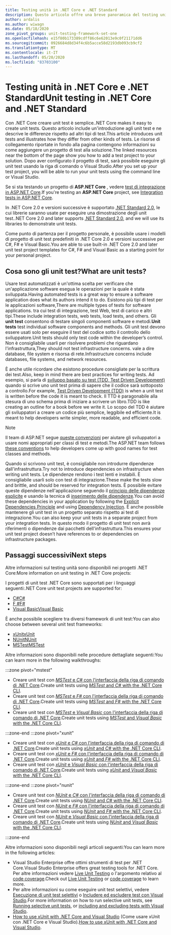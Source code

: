 ```yaml
---
title: Testing unità in .NET Core e .NET Standard
description: Questo articolo offre una breve panoramica del testing unità per i progetti .NET Core e .NET Standard.
author: ardalis
ms.author: wiwagn
ms.date: 05/18/2020
zone_pivot_groups: unit-testing-framework-set-one
ms.openlocfilehash: e15f80b173389cdff86c6e62013e9c0f21171dd6
ms.sourcegitcommit: 0926684d8d34f4c6b5acce58d2193db093cb9cf2
ms.translationtype: MT
ms.contentlocale: it-IT
ms.lasthandoff: 05/20/2020
ms.locfileid: "83703100"
---
```

# <a name="unit-testing-in-net-core-and-net-standard"></a><span data-ttu-id="3a0a6-103">Testing unità in .NET Core e .NET Standard</span><span class="sxs-lookup"><span data-stu-id="3a0a6-103">Unit testing in .NET Core and .NET Standard</span></span>

<span data-ttu-id="3a0a6-104">Con .NET Core creare unit test è semplice.</span><span class="sxs-lookup"><span data-stu-id="3a0a6-104">.NET Core makes it easy to create unit tests.</span></span> <span data-ttu-id="3a0a6-105">Questo articolo include un'introduzione agli unit test e ne descrive le differenze rispetto ad altri tipi di test.</span><span class="sxs-lookup"><span data-stu-id="3a0a6-105">This article introduces unit tests and illustrates how they differ from other kinds of tests.</span></span> <span data-ttu-id="3a0a6-106">Le risorse di collegamento riportate in fondo alla pagina contengono informazioni su come aggiungere un progetto di test alla soluzione.</span><span class="sxs-lookup"><span data-stu-id="3a0a6-106">The linked resources near the bottom of the page show you how to add a test project to your solution.</span></span> <span data-ttu-id="3a0a6-107">Dopo aver configurato il progetto di test, sarà possibile eseguire gli unit test usando la riga di comando o Visual Studio.</span><span class="sxs-lookup"><span data-stu-id="3a0a6-107">After you set up your test project, you will be able to run your unit tests using the command line or Visual Studio.</span></span>

<span data-ttu-id="3a0a6-108">Se si sta testando un progetto di **ASP.NET Core** , vedere [test di integrazione in ASP.NET Core](/aspnet/core/test/integration-tests#test-app-prerequisites).</span><span class="sxs-lookup"><span data-stu-id="3a0a6-108">If you're testing an **ASP.NET Core** project, see [Integration tests in ASP.NET Core](/aspnet/core/test/integration-tests#test-app-prerequisites).</span></span>

<span data-ttu-id="3a0a6-109">In .NET Core 2.0 e versioni successive è supportato [.NET Standard 2.0](../../standard/net-standard.md), le cui librerie saranno usate per eseguire una dimostrazione degli unit test.</span><span class="sxs-lookup"><span data-stu-id="3a0a6-109">.NET Core 2.0 and later supports [.NET Standard 2.0](../../standard/net-standard.md), and we will use its libraries to demonstrate unit tests.</span></span>

<span data-ttu-id="3a0a6-110">Come punto di partenza per il progetto personale, è possibile usare i modelli di progetto di unit test predefiniti in .NET Core 2.0 e versioni successive per C#, F# e Visual Basic.</span><span class="sxs-lookup"><span data-stu-id="3a0a6-110">You are able to use built-in .NET Core 2.0 and later unit test project templates for C#, F# and Visual Basic as a starting point for your personal project.</span></span>

## <a name="what-are-unit-tests"></a><span data-ttu-id="3a0a6-111">Cosa sono gli unit test?</span><span class="sxs-lookup"><span data-stu-id="3a0a6-111">What are unit tests?</span></span>

<span data-ttu-id="3a0a6-112">Usare test automatizzati è un'ottima scelta per verificare che un'applicazione software esegua le operazioni per la quale è stata sviluppata.</span><span class="sxs-lookup"><span data-stu-id="3a0a6-112">Having automated tests is a great way to ensure a software application does what its authors intend it to do.</span></span> <span data-ttu-id="3a0a6-113">Esistono più tipi di test per le applicazioni software,</span><span class="sxs-lookup"><span data-stu-id="3a0a6-113">There are multiple types of tests for software applications.</span></span> <span data-ttu-id="3a0a6-114">tra cui test di integrazione, test Web, test di carico e altri tipi.</span><span class="sxs-lookup"><span data-stu-id="3a0a6-114">These include integration tests, web tests, load tests, and others.</span></span> <span data-ttu-id="3a0a6-115">Gli **unit test** consentono di testare singoli componenti software e metodi.</span><span class="sxs-lookup"><span data-stu-id="3a0a6-115">**Unit tests** test individual software components and methods.</span></span> <span data-ttu-id="3a0a6-116">Gli unit test devono essere usati solo per eseguire il test del codice sotto il controllo dello sviluppatore.</span><span class="sxs-lookup"><span data-stu-id="3a0a6-116">Unit tests should only test code within the developer’s control.</span></span> <span data-ttu-id="3a0a6-117">Non è consigliabile usarli per risolvere problemi che riguardano l'infrastruttura,</span><span class="sxs-lookup"><span data-stu-id="3a0a6-117">They should not test infrastructure concerns.</span></span> <span data-ttu-id="3a0a6-118">vale a dire database, file system e risorsa di rete.</span><span class="sxs-lookup"><span data-stu-id="3a0a6-118">Infrastructure concerns include databases, file systems, and network resources.</span></span>

<span data-ttu-id="3a0a6-119">È anche utile ricordare che esistono procedure consigliate per la scrittura dei test.</span><span class="sxs-lookup"><span data-stu-id="3a0a6-119">Also, keep in mind there are best practices for writing tests.</span></span> <span data-ttu-id="3a0a6-120">Ad esempio, si parla di [sviluppo basato su test (TDD, Test Driven Development) ](https://deviq.com/test-driven-development/) quando si scrive uno unit test prima di sapere che il codice sarà sottoposto a controllo.</span><span class="sxs-lookup"><span data-stu-id="3a0a6-120">For example, [Test Driven Development (TDD)](https://deviq.com/test-driven-development/) is when a unit test is written before the code it is meant to check.</span></span> <span data-ttu-id="3a0a6-121">Il TTD è paragonabile alla stesura di uno schema prima di iniziare a scrivere un libro.</span><span class="sxs-lookup"><span data-stu-id="3a0a6-121">TDD is like creating an outline for a book before we write it.</span></span> <span data-ttu-id="3a0a6-122">Lo scopo del TDD è aiutare gli sviluppatori a creare un codice più semplice, leggibile ed efficiente.</span><span class="sxs-lookup"><span data-stu-id="3a0a6-122">It is meant to help developers write simpler, more readable, and efficient code.</span></span>

> [!NOTE]
> <span data-ttu-id="3a0a6-123">lI team di ASP.NET segue [queste convenzioni](https://github.com/dotnet/aspnetcore/wiki/Engineering-guidelines#unit-tests-and-functional-tests) per aiutare gli sviluppatori a usare nomi appropriati per classi di test e metodi.</span><span class="sxs-lookup"><span data-stu-id="3a0a6-123">The ASP.NET team follows [these conventions](https://github.com/dotnet/aspnetcore/wiki/Engineering-guidelines#unit-tests-and-functional-tests) to help developers come up with good names for test classes and methods.</span></span>

<span data-ttu-id="3a0a6-124">Quando si scrivono unit test, è consigliabile non introdurre dipendenze dall'infrastruttura.</span><span class="sxs-lookup"><span data-stu-id="3a0a6-124">Try not to introduce dependencies on infrastructure when writing unit tests.</span></span> <span data-ttu-id="3a0a6-125">Le dipendenze rendono i test lenti e instabili. È consigliabile usarli solo con test di integrazione.</span><span class="sxs-lookup"><span data-stu-id="3a0a6-125">These make the tests slow and brittle, and should be reserved for integration tests.</span></span> <span data-ttu-id="3a0a6-126">È possibile evitare queste dipendenze nell'applicazione seguendo il [principio delle dipendenze esplicite](https://deviq.com/explicit-dependencies-principle/) e usando la tecnica di [inserimento delle dipendenze](/aspnet/core/fundamentals/dependency-injection).</span><span class="sxs-lookup"><span data-stu-id="3a0a6-126">You can avoid these dependencies in your application by following the [Explicit Dependencies Principle](https://deviq.com/explicit-dependencies-principle/) and using [Dependency Injection](/aspnet/core/fundamentals/dependency-injection).</span></span> <span data-ttu-id="3a0a6-127">È anche possibile mantenere gli unit test in un progetto separato rispetto ai test di integrazione.</span><span class="sxs-lookup"><span data-stu-id="3a0a6-127">You can also keep your unit tests in a separate project from your integration tests.</span></span> <span data-ttu-id="3a0a6-128">In questo modo il progetto di unit test non avrà riferimenti o dipendenze dai pacchetti dell'infrastruttura.</span><span class="sxs-lookup"><span data-stu-id="3a0a6-128">This ensures your unit test project doesn’t have references to or dependencies on infrastructure packages.</span></span>

## <a name="next-steps"></a><span data-ttu-id="3a0a6-129">Passaggi successivi</span><span class="sxs-lookup"><span data-stu-id="3a0a6-129">Next steps</span></span>

<span data-ttu-id="3a0a6-130">Altre informazioni sul testing unità sono disponibili nei progetti .NET Core:</span><span class="sxs-lookup"><span data-stu-id="3a0a6-130">More information on unit testing in .NET Core projects:</span></span>

<span data-ttu-id="3a0a6-131">I progetti di unit test .NET Core sono supportati per i linguaggi seguenti:</span><span class="sxs-lookup"><span data-stu-id="3a0a6-131">.NET Core unit test projects are supported for:</span></span>

- [<span data-ttu-id="3a0a6-132">C#</span><span class="sxs-lookup"><span data-stu-id="3a0a6-132">C#</span></span>](../../csharp/index.yml)
- [<span data-ttu-id="3a0a6-133">F #</span><span class="sxs-lookup"><span data-stu-id="3a0a6-133">F#</span></span>](../../fsharp/index.yml)
- [<span data-ttu-id="3a0a6-134">Visual Basic</span><span class="sxs-lookup"><span data-stu-id="3a0a6-134">Visual Basic</span></span>](../../visual-basic/index.yml)

<span data-ttu-id="3a0a6-135">È anche possibile scegliere tra diversi framework di unit test:</span><span class="sxs-lookup"><span data-stu-id="3a0a6-135">You can also choose between several unit test frameworks:</span></span>

- [<span data-ttu-id="3a0a6-136">xUnit</span><span class="sxs-lookup"><span data-stu-id="3a0a6-136">xUnit</span></span>](https://xunit.net/)
- [<span data-ttu-id="3a0a6-137">NUnit</span><span class="sxs-lookup"><span data-stu-id="3a0a6-137">NUnit</span></span>](https://nunit.org)
- [<span data-ttu-id="3a0a6-138">MSTest</span><span class="sxs-lookup"><span data-stu-id="3a0a6-138">MSTest</span></span>](https://github.com/Microsoft/testfx-docs)

<span data-ttu-id="3a0a6-139">Altre informazioni sono disponibili nelle procedure dettagliate seguenti:</span><span class="sxs-lookup"><span data-stu-id="3a0a6-139">You can learn more in the following walkthroughs:</span></span>

:::zone pivot="mstest"

- <span data-ttu-id="3a0a6-140">Creare unit test con [*MSTest* e *C#* con l'interfaccia della riga di comando di .NET Core](unit-testing-with-mstest.md).</span><span class="sxs-lookup"><span data-stu-id="3a0a6-140">Create unit tests using [*MSTest* and *C#* with the .NET Core CLI](unit-testing-with-mstest.md).</span></span>
- <span data-ttu-id="3a0a6-141">Creare unit test con [*MSTest* e *F#* con l'interfaccia della riga di comando di .NET Core](unit-testing-fsharp-with-mstest.md).</span><span class="sxs-lookup"><span data-stu-id="3a0a6-141">Create unit tests using [*MSTest* and *F#* with the .NET Core CLI](unit-testing-fsharp-with-mstest.md).</span></span>
- <span data-ttu-id="3a0a6-142">Creare unit test con [*MSTest* e *Visual Basic* con l'interfaccia della riga di comando di .NET Core](unit-testing-visual-basic-with-mstest.md).</span><span class="sxs-lookup"><span data-stu-id="3a0a6-142">Create unit tests using [*MSTest* and *Visual Basic* with the .NET Core CLI](unit-testing-visual-basic-with-mstest.md).</span></span>

:::zone-end
:::zone pivot="xunit"

- <span data-ttu-id="3a0a6-143">Creare unit test con [*xUnit* e *C#* con l'interfaccia della riga di comando di .NET Core](unit-testing-with-dotnet-test.md).</span><span class="sxs-lookup"><span data-stu-id="3a0a6-143">Create unit tests using [*xUnit* and *C#* with the .NET Core CLI](unit-testing-with-dotnet-test.md).</span></span>
- <span data-ttu-id="3a0a6-144">Creare unit test con [*xUnit* e *F#* con l'interfaccia della riga di comando di .NET Core](unit-testing-fsharp-with-dotnet-test.md).</span><span class="sxs-lookup"><span data-stu-id="3a0a6-144">Create unit tests using [*xUnit* and *F#* with the .NET Core CLI](unit-testing-fsharp-with-dotnet-test.md).</span></span>
- <span data-ttu-id="3a0a6-145">Creare unit test con [*xUnit* e *Visual Basic* con l'interfaccia della riga di comando di .NET Core](unit-testing-visual-basic-with-dotnet-test.md).</span><span class="sxs-lookup"><span data-stu-id="3a0a6-145">Create unit tests using [*xUnit* and *Visual Basic* with the .NET Core CLI](unit-testing-visual-basic-with-dotnet-test.md).</span></span>

:::zone-end
:::zone pivot="nunit"

- <span data-ttu-id="3a0a6-146">Creare unit test con [*NUnit* e *C#* con l'interfaccia della riga di comando di .NET Core](unit-testing-with-nunit.md).</span><span class="sxs-lookup"><span data-stu-id="3a0a6-146">Create unit tests using [*NUnit* and *C#* with the .NET Core CLI](unit-testing-with-nunit.md).</span></span>
- <span data-ttu-id="3a0a6-147">Creare unit test con [*NUnit* e *F#* con l'interfaccia della riga di comando di .NET Core](unit-testing-fsharp-with-nunit.md).</span><span class="sxs-lookup"><span data-stu-id="3a0a6-147">Create unit tests using [*NUnit* and *F#* with the .NET Core CLI](unit-testing-fsharp-with-nunit.md).</span></span>
- <span data-ttu-id="3a0a6-148">Creare unit test con [*NUnit* e *Visual Basic* con l'interfaccia della riga di comando di .NET Core](unit-testing-visual-basic-with-nunit.md).</span><span class="sxs-lookup"><span data-stu-id="3a0a6-148">Create unit tests using [*NUnit* and *Visual Basic* with the .NET Core CLI](unit-testing-visual-basic-with-nunit.md).</span></span>

:::zone-end

<span data-ttu-id="3a0a6-149">Altre informazioni sono disponibili negli articoli seguenti:</span><span class="sxs-lookup"><span data-stu-id="3a0a6-149">You can learn more in the following articles:</span></span>

- <span data-ttu-id="3a0a6-150">Visual Studio Enterprise offre ottimi strumenti di test per .NET Core.</span><span class="sxs-lookup"><span data-stu-id="3a0a6-150">Visual Studio Enterprise offers great testing tools for .NET Core.</span></span> <span data-ttu-id="3a0a6-151">Per altre informazioni vedere [Live Unit Testing](/visualstudio/test/live-unit-testing) o l'argomento relativo al [code coverage](https://github.com/Microsoft/vstest-docs/blob/master/docs/analyze.md#working-with-code-coverage).</span><span class="sxs-lookup"><span data-stu-id="3a0a6-151">Check out [Live Unit Testing](/visualstudio/test/live-unit-testing) or [code coverage](https://github.com/Microsoft/vstest-docs/blob/master/docs/analyze.md#working-with-code-coverage) to learn more.</span></span>
- <span data-ttu-id="3a0a6-152">Per altre informazioni su come eseguire unit test selettivi, vedere [Esecuzione di unit test selettivi](selective-unit-tests.md) o [Includere ed escludere test con Visual Studio](/visualstudio/test/live-unit-testing#include-and-exclude-test-projects-and-test-methods).</span><span class="sxs-lookup"><span data-stu-id="3a0a6-152">For more information on how to run selective unit tests, see [Running selective unit tests](selective-unit-tests.md), or [including and excluding tests with Visual Studio](/visualstudio/test/live-unit-testing#include-and-exclude-test-projects-and-test-methods).</span></span>
- <span data-ttu-id="3a0a6-153">[How to use xUnit with .NET Core and Visual Studio](https://xunit.github.io/docs/getting-started-dotnet-core.html) (Come usare xUnit con .NET Core e Visual Studio).</span><span class="sxs-lookup"><span data-stu-id="3a0a6-153">[How to use xUnit with .NET Core and Visual Studio](https://xunit.github.io/docs/getting-started-dotnet-core.html).</span></span>
